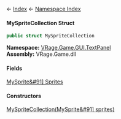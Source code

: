 ← [Index](Api-Index) ← [Namespace Index](Namespace-Index)

#### MySpriteCollection Struct

```csharp
public struct MySpriteCollection
```

**Namespace:** [VRage.Game.GUI.TextPanel](VRage.Game.GUI.TextPanel)  
**Assembly:** VRage.Game.dll

#### Fields

[MySprite&#91&#93; Sprites](VRage.Game.GUI.TextPanel.MySpriteCollection.Sprites)

> 

#### Constructors

[MySpriteCollection(MySprite&#91&#93; sprites)](VRage.Game.GUI.TextPanel.MySpriteCollection..ctor)

> 


